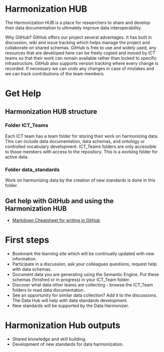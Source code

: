# Harmonization HUB

The Harmonization HUB is a place for researchers to share and develop their data documentation to ultimately improve data interoperability.

Why GitHub?
GitHub offers our project several advantages. It has built in discussion, wiki and issue tracking which helps manage the project and collaborate on shared schemas. GitHub is free to use and widely used, any resources that are developed here can be freely copied and moved by ICT teams so that their work can remain available rather than locked to specific infrastructure. GitHub also supports version tracking where every change is recorded. If necessary we can undo any changes in case of mistakes and we can track contributions of the team members. 

# Get Help

## Harmonization HUB structure
### Folder ICT_Teams
Each ICT team has a team folder for storing their work on harmonizing data. This can include data documentation, data schemas, and ontology or controlled vocabulary development. ICT_Teams folders are only accessible to those members with access to the repository. This is a working folder for active data. 

###  Folder data_standards
Work on harmonizing data by the creation of new standards is done in this folder.

## Get help with GitHub and using the Harmonization HUB
* [Markdown Cheatsheet for writing in GitHub](https://github.com/adam-p/markdown-here/wiki/Markdown-Cheatsheet)

# First steps
* Bookmark the learning site which will be continually updated with new information.
* Participate in a discussion, ask your colleagues questions, request help with data schemas.
* Document data you are generating using the Semantic Engine. Put these schemas (finished or in progress) in your ICT_Team folder.
* Discover what data other teams are collecting - browse the ICT_Team folders to read data documentation.
* See an opportunity for similar data collection? Add it to the discussions. The Data Hub will help with data standards development.
* New standards will be supported by the Data Harmonizer.

# Harmonization Hub outputs

* Shared knowledge and skill building.
* Development of new standards for data harmonization.
